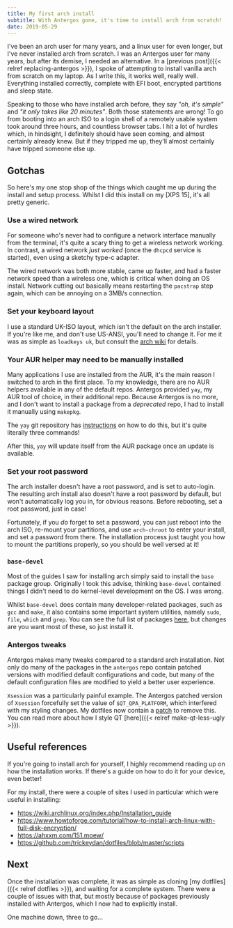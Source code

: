```yaml
---
title: My first arch install
subtitle: With Antergos gone, it's time to install arch from scratch!
date: 2019-05-29
---
```


I've been an arch user for many years, and a linux user for even longer, but I've never installed arch from scratch. I was an Antergos user for many years, but after its demise, I needed an alternative. In a [previous post]({{< relref replacing-antergos >}}), I spoke of attempting to install vanilla arch from scratch on my laptop. As I write this, it works well, really well. Everything installed correctly, complete with EFI boot, encrypted partitions and sleep state.

Speaking to those who have installed arch before, they say _"oh, it's simple"_ and _"it only takes like 20 minutes"_. Both those statements are wrong! To go from booting into an arch ISO to a login shell of a remotely usable system took around three hours, and countless browser tabs. I hit a lot of hurdles which, in hindsight, I definitely should have seen coming, and almost certainly already knew. But if they tripped me up, they'll almost certainly have tripped someone else up.

## Gotchas

So here's my one stop shop of the things which caught me up during the install and setup process. Whilst I did this install on my [XPS 15], it's all pretty generic.

### Use a wired network

For someone who's never had to configure a network interface manually from the terminal, it's quite a scary thing to get a wireless network working. In contrast, a wired network _just worked_ (once the `dhcpcd` service is started), even using a sketchy type-c adapter.

The wired network was both more stable, came up faster, and had a faster network speed than a wireless one, which is critical when doing an OS install. Network cutting out basically means restarting the `pacstrap` step again, which can be annoying on a 3MB/s connection.

### Set your keyboard layout

I use a standard UK-ISO layout, which isn't the default on the arch installer. If you're like me, and don't use US-ANSI, you'll need to change it. For me it was as simple as `loadkeys uk`, but consult the [arch wiki](https://wiki.archlinux.org/index.php/Linux_console/Keyboard_configuration#Loadkeys) for details.


### Your AUR helper may need to be manually installed

Many applications I use are installed from the AUR, it's the main reason I switched to arch in the first place. To my knowledge, there are no AUR helpers available in any of the default repos. Antergos provided `yay`, my AUR tool of choice, in their additional repo. Because Antergos is no more, and I don't want to install a package from a _deprecated_ repo, I had to install it manually using `makepkg`.

The `yay` git repository has [instructions](https://github.com/Jguer/yay#installation) on how to do this, but it's quite literally three commands!

After this, `yay` will update itself from the AUR package once an update is available.

### Set your root password

The arch installer doesn't have a root password, and is set to auto-login. The resulting arch install also doesn't have a root password by default, but won't automatically log you in, for obvious reasons. Before rebooting, set a root password, just in case!

Fortunately, if you *do* forget to set a password, you can just reboot into the arch ISO, re-mount your partitions, and use `arch-chroot` to enter your install, and set a password from there. The installation process just taught you how to mount the partitions properly, so you should be well versed at it!

### `base-devel`

Most of the guides I saw for installing arch simply said to install the `base` package group. Originally I took this advise, thinking `base-devel` contained things I didn't need to do kernel-level development on the OS. I was wrong.

Whilst `base-devel` does contain many developer-related packages, such as `gcc` and `make`, it also contains some important system utilities, namely `sudo`, `file`, `which` and `grep`. You can see the full list of packages [here](https://www.archlinux.org/groups/x86_64/base-devel/), but changes are you want most of these, so just install it.

### Antergos tweaks

Antergos makes many tweaks compared to a standard arch installation. Not only do many of the packages in the `antergos` repo contain patched versions with modified default configurations and code, but many of the default configuration files are modified to yield a better user experience.

`Xsession` was a particularly painful example. The Antergos patched version of `Xsession` forcefully set the value of `$QT_QPA_PLATFORM`, which interfered with my styling changes. My dotfiles now contain a [patch](https://github.com/RealOrangeOne/dotfiles/blob/d8e587acf167733b15467762263cd1b41c9dcd1b/files/xsession.patch) to remove this. You can read more about how I style QT [here]({{< relref make-qt-less-ugly >}}).

## Useful references

If you're going to install arch for yourself, I highly recommend reading up on how the installation works. If there's a guide on how to do it for your device, even better!

For my install, there were a couple of sites I used in particular which were useful in installing:

- https://wiki.archlinux.org/index.php/Installation_guide
- https://www.howtoforge.com/tutorial/how-to-install-arch-linux-with-full-disk-encryption/
- https://ahxxm.com/151.moew/
- https://github.com/trickeydan/dotfiles/blob/master/scripts

## Next

Once the installation was complete, it was as simple as cloning [my dotfiles]({{< relref dotfiles >}}), and waiting for a complete system. There were a couple of issues with that, but mostly because of packages previously installed with Antergos, which I now had to explicitly install.

One machine down, three to go...
